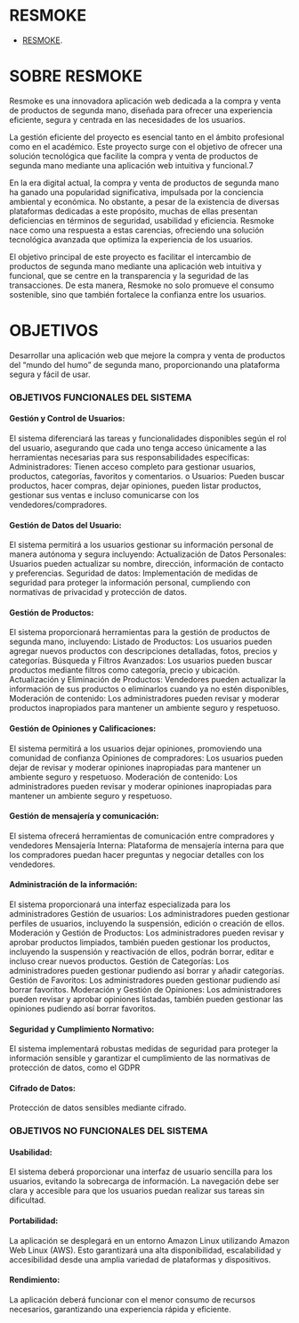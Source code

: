 # RESMOKE

- [RESMOKE](http://resmoke.es).

# SOBRE RESMOKE

Resmoke es una innovadora aplicación web dedicada a la compra y venta de productos de segunda mano, diseñada para ofrecer una experiencia eficiente, segura y centrada en las necesidades de los usuarios.

La gestión eficiente del proyecto es esencial tanto en el ámbito profesional como en el académico. Este proyecto surge con el objetivo de ofrecer una solución tecnológica que facilite la compra y venta de productos de segunda mano mediante una aplicación web intuitiva y funcional.7

En la era digital actual, la compra y venta de productos de segunda mano ha ganado una popularidad significativa, impulsada por la conciencia ambiental y económica. No obstante, a pesar de la existencia de diversas plataformas dedicadas a este propósito, muchas de ellas presentan deficiencias en términos de seguridad, usabilidad y eficiencia. Resmoke nace como una respuesta a estas carencias, ofreciendo una solución tecnológica avanzada que optimiza la experiencia de los usuarios.

El objetivo principal de este proyecto es facilitar el intercambio de productos de segunda mano mediante una aplicación web intuitiva y funcional, que se centre en la transparencia y la seguridad de las transacciones. De esta manera, Resmoke no solo promueve el consumo sostenible, sino que también fortalece la confianza entre los usuarios.

# OBJETIVOS

Desarrollar una aplicación web que mejore la compra y venta de productos del “mundo del humo” de segunda mano, proporcionando una plataforma segura y fácil de usar. 

### OBJETIVOS FUNCIONALES DEL SISTEMA

#### Gestión y Control de Usuarios: 

El sistema diferenciará las tareas y funcionalidades disponibles según el rol del usuario, asegurando que cada uno tenga acceso únicamente a las herramientas necesarias para sus responsabilidades específicas: 
Administradores: Tienen acceso completo para gestionar usuarios, productos, categorías, favoritos y comentarios. o 
Usuarios: Pueden buscar productos, hacer compras, dejar opiniones, pueden listar productos, gestionar sus ventas e incluso comunicarse con los vendedores/compradores.


#### Gestión de Datos del Usuario: 

El sistema permitirá a los usuarios gestionar su información personal de manera autónoma y segura incluyendo: 
Actualización de Datos Personales: Usuarios pueden actualizar su nombre, dirección, información de contacto y preferencias. 
Seguridad de datos: Implementación de medidas de seguridad para proteger la información personal, cumpliendo con normativas de privacidad y protección de datos. 


#### Gestión de Productos:

El sistema proporcionará herramientas para la gestión de productos de segunda mano, incluyendo: 
Listado de Productos: Los usuarios pueden agregar nuevos productos con descripciones detalladas, fotos, precios y categorías. 
Búsqueda y Filtros Avanzados: Los usuarios pueden buscar productos mediante filtros como categoría, precio y ubicación. 
Actualización y Eliminación de Productos: Vendedores pueden actualizar la información de sus productos o eliminarlos cuando ya no estén disponibles, 
Moderación de contenido: Los administradores pueden revisar y moderar productos inapropiados para mantener un ambiente seguro y respetuoso. 


#### Gestión de Opiniones y Calificaciones: 

El sistema permitirá a los usuarios dejar opiniones, promoviendo una comunidad de confianza 
Opiniones de compradores: Los usuarios pueden dejar de revisar y moderar opiniones inapropiadas para mantener un ambiente seguro y respetuoso. 
Moderación de contenido: Los administradores pueden revisar y moderar opiniones inapropiadas para mantener un ambiente seguro y respetuoso. 


#### Gestión de mensajería y comunicación: 

El sistema ofrecerá herramientas de comunicación entre compradores y vendedores 
Mensajería Interna: Plataforma de mensajería interna para que los compradores puedan hacer preguntas y negociar detalles con los vendedores.
 

#### Administración de la información: 

El sistema proporcionará una interfaz especializada para los administradores 
Gestión de usuarios: Los administradores pueden gestionar perfiles de usuarios, incluyendo la suspensión, edición o creación de ellos. 
Moderación y Gestión de Productos: Los administradores pueden revisar y aprobar productos limpiados, también pueden gestionar los productos, incluyendo la suspensión y reactivación de ellos, podrán borrar, editar e incluso crear nuevos productos. 
Gestión de Categorías: Los administradores pueden gestionar pudiendo así borrar y añadir categorías. 
Gestión de Favoritos: Los administradores pueden gestionar pudiendo así borrar favoritos. 
Moderación y Gestión de Opiniones: Los administradores pueden revisar y aprobar opiniones listadas, también pueden gestionar las opiniones pudiendo así borrar favoritos. 


#### Seguridad y Cumplimiento Normativo: 

El sistema implementará robustas medidas de seguridad para proteger la información sensible y garantizar el cumplimiento de las normativas de protección de datos, como el GDPR 

#### Cifrado de Datos: 

Protección de datos sensibles mediante cifrado. 





### OBJETIVOS NO FUNCIONALES DEL SISTEMA

#### Usabilidad: 

El sistema deberá proporcionar una interfaz de usuario sencilla para los usuarios, evitando la sobrecarga de información. La navegación debe ser clara y accesible para que los usuarios puedan realizar sus tareas sin dificultad. 

#### Portabilidad: 

La aplicación se desplegará en un entorno Amazon Linux utilizando Amazon Web Linux (AWS). Esto garantizará una alta disponibilidad, escalabilidad y accesibilidad desde una amplia variedad de plataformas y dispositivos. 

#### Rendimiento: 

La aplicación deberá funcionar con el menor consumo de recursos necesarios, garantizando una experiencia rápida y eficiente.


